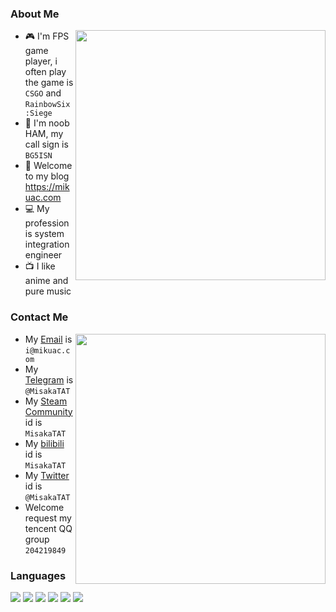 ### About Me

<img align="right" src="https://github-readme-stats.vercel.app/api?username=MisakaTAT&show_icons=true" width="400px">

- 🎮 I'm FPS game player, i often play the game is `CSGO` and `RainbowSix:Siege`
- 📡 I'm noob HAM, my call sign is `BG5ISN`
- 📎 Welcome to my blog https://mikuac.com
- 💻 My profession is system integration engineer
- 📺 I like anime and pure music


### Contact Me

<img align="right" src="https://github-readme-stats.vercel.app/api/top-langs?username=MisakaTAT&layout=compact" width="400px">

- My [Email](mailto:i@mikuac.com) is `i@mikuac.com`
- My [Telegram](https://t.me/MisakaTAT) is `@MisakaTAT`
- My [Steam Community](https://steamcommunity.com/id/MisakaTAT) id is `MisakaTAT`
- My [bilibili](https://space.bilibili.com/50658990) id is `MisakaTAT`
- My [Twitter](https://twitter.com/MisakaTat) id is `@MisakaTAT`
- Welcome request my tencent QQ group `204219849`

### Languages
![](https://img.shields.io/badge/-Golang-7ed5ea?style=flat-square&logo=Go&labelColor=04abd7&logoColor=white)
![](https://img.shields.io/badge/-Java-9c0200?style=flat-square&logo=Java&labelColor=red&logoColor=white)
![](https://img.shields.io/badge/-Python-1D415E?style=flat-square&logo=Python&labelColor=3772A2&logoColor=FFDA4C)
![](https://img.shields.io/badge/HTML5-ff7f5c?style=flat-square&logo=html5&labelColor=E34F26&logoColor=white)
![](https://img.shields.io/badge/-JavaScript-e5cd0c?style=flat-square&logo=JavaScript&labelColor=f7df1e&logoColor=white)
![](https://img.shields.io/badge/-CSS3-17344a?style=flat-square&logo=CSS3&labelColor=1471b6&logoColor=white)

